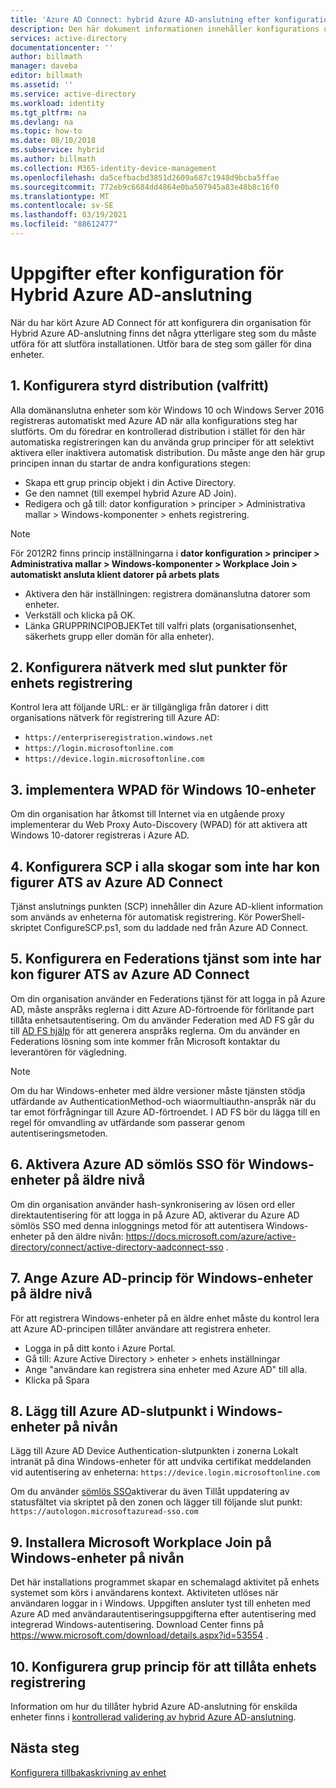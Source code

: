 ```yaml
---
title: 'Azure AD Connect: hybrid Azure AD-anslutning efter konfigurations uppgifter | Microsoft Docs'
description: Den här dokument informationen innehåller konfigurations uppgifter som krävs för att slutföra hybrid Azure AD-anslutningen
services: active-directory
documentationcenter: ''
author: billmath
manager: daveba
editor: billmath
ms.assetid: ''
ms.service: active-directory
ms.workload: identity
ms.tgt_pltfrm: na
ms.devlang: na
ms.topic: how-to
ms.date: 08/10/2018
ms.subservice: hybrid
ms.author: billmath
ms.collection: M365-identity-device-management
ms.openlocfilehash: da5cefbacbd3851d2609a687c1948d9bcba5ffae
ms.sourcegitcommit: 772eb9c6684dd4864e0ba507945a83e48b8c16f0
ms.translationtype: MT
ms.contentlocale: sv-SE
ms.lasthandoff: 03/19/2021
ms.locfileid: "88612477"
---
```

# <a name="post-configuration-tasks-for-hybrid-azure-ad-join"></a>Uppgifter efter konfiguration för Hybrid Azure AD-anslutning

När du har kört Azure AD Connect för att konfigurera din organisation för Hybrid Azure AD-anslutning finns det några ytterligare steg som du måste utföra för att slutföra installationen.  Utför bara de steg som gäller för dina enheter.

## <a name="1-configure-controlled-rollout-optional"></a>1. Konfigurera styrd distribution (valfritt)
Alla domänanslutna enheter som kör Windows 10 och Windows Server 2016 registreras automatiskt med Azure AD när alla konfigurations steg har slutförts. Om du föredrar en kontrollerad distribution i stället för den här automatiska registreringen kan du använda grup principer för att selektivt aktivera eller inaktivera automatisk distribution.  Du måste ange den här grup principen innan du startar de andra konfigurations stegen:
* Skapa ett grup princip objekt i din Active Directory.
* Ge den namnet (till exempel hybrid Azure AD Join).
* Redigera och gå till: dator konfiguration > principer > Administrativa mallar > Windows-komponenter > enhets registrering.

>[!NOTE]
>För 2012R2 finns princip inställningarna i **dator konfiguration > principer > Administrativa mallar > Windows-komponenter > Workplace Join > automatiskt ansluta klient datorer på arbets plats**

* Aktivera den här inställningen: registrera domänanslutna datorer som enheter.
* Verkställ och klicka på OK.
* Länka GRUPPRINCIPOBJEKTet till valfri plats (organisationsenhet, säkerhets grupp eller domän för alla enheter).

## <a name="2-configure-network-with-device-registration-endpoints"></a>2. Konfigurera nätverk med slut punkter för enhets registrering
Kontrol lera att följande URL: er är tillgängliga från datorer i ditt organisations nätverk för registrering till Azure AD:

* `https://enterpriseregistration.windows.net`
* `https://login.microsoftonline.com`
* `https://device.login.microsoftonline.com` 

## <a name="3-implement-wpad-for-windows-10-devices"></a>3. implementera WPAD för Windows 10-enheter
Om din organisation har åtkomst till Internet via en utgående proxy implementerar du Web Proxy Auto-Discovery (WPAD) för att aktivera att Windows 10-datorer registreras i Azure AD.

## <a name="4-configure-the-scp-in-any-forests-that-were-not-configured-by-azure-ad-connect"></a>4. Konfigurera SCP i alla skogar som inte har kon figurer ATS av Azure AD Connect 

Tjänst anslutnings punkten (SCP) innehåller din Azure AD-klient information som används av enheterna för automatisk registrering.  Kör PowerShell-skriptet ConfigureSCP.ps1, som du laddade ned från Azure AD Connect.

## <a name="5-configure-any-federation-service-that-was-not-configured-by-azure-ad-connect"></a>5. Konfigurera en Federations tjänst som inte har kon figurer ATS av Azure AD Connect

Om din organisation använder en Federations tjänst för att logga in på Azure AD, måste anspråks reglerna i ditt Azure AD-förtroende för förlitande part tillåta enhetsautentisering. Om du använder Federation med AD FS går du till [AD FS hjälp](https://aka.ms/aadrptclaimrules) för att generera anspråks reglerna. Om du använder en Federations lösning som inte kommer från Microsoft kontaktar du leverantören för vägledning.  

>[!NOTE]
>Om du har Windows-enheter med äldre versioner måste tjänsten stödja utfärdande av AuthenticationMethod-och wiaormultiauthn-anspråk när du tar emot förfrågningar till Azure AD-förtroendet. I AD FS bör du lägga till en regel för omvandling av utfärdande som passerar genom autentiseringsmetoden.

## <a name="6-enable-azure-ad-seamless-sso-for-windows-down-level-devices"></a>6. Aktivera Azure AD sömlös SSO för Windows-enheter på äldre nivå

Om din organisation använder hash-synkronisering av lösen ord eller direktautentisering för att logga in på Azure AD, aktiverar du Azure AD sömlös SSO med denna inloggnings metod för att autentisera Windows-enheter på den äldre nivån:  https://docs.microsoft.com/azure/active-directory/connect/active-directory-aadconnect-sso . 

## <a name="7-set-azure-ad-policy-for-windows-down-level-devices"></a>7. Ange Azure AD-princip för Windows-enheter på äldre nivå

För att registrera Windows-enheter på en äldre enhet måste du kontrol lera att Azure AD-principen tillåter användare att registrera enheter. 

* Logga in på ditt konto i Azure Portal.
* Gå till: Azure Active Directory > enheter > enhets inställningar
* Ange "användare kan registrera sina enheter med Azure AD" till alla.
* Klicka på Spara

## <a name="8-add-azure-ad-endpoint-to-windows-down-level-devices"></a>8. Lägg till Azure AD-slutpunkt i Windows-enheter på nivån

Lägg till Azure AD Device Authentication-slutpunkten i zonerna Lokalt intranät på dina Windows-enheter för att undvika certifikat meddelanden vid autentisering av enheterna: `https://device.login.microsoftonline.com` 

Om du använder [sömlös SSO](how-to-connect-sso.md)aktiverar du även Tillåt uppdatering av statusfältet via skriptet på den zonen och lägger till följande slut punkt: `https://autologon.microsoftazuread-sso.com` 

## <a name="9-install-microsoft-workplace-join-on-windows-down-level-devices"></a>9. Installera Microsoft Workplace Join på Windows-enheter på nivån

Det här installations programmet skapar en schemalagd aktivitet på enhets systemet som körs i användarens kontext. Aktiviteten utlöses när användaren loggar in i Windows. Uppgiften ansluter tyst till enheten med Azure AD med användarautentiseringsuppgifterna efter autentisering med integrerad Windows-autentisering. Download Center finns på https://www.microsoft.com/download/details.aspx?id=53554 . 

## <a name="10-configure-group-policy-to-allow-device-registration"></a>10. Konfigurera grup princip för att tillåta enhets registrering

Information om hur du tillåter hybrid Azure AD-anslutning för enskilda enheter finns i [kontrollerad validering av hybrid Azure AD-anslutning](../devices/hybrid-azuread-join-control.md).

## <a name="next-steps"></a>Nästa steg
[Konfigurera tillbakaskrivning av enhet](how-to-connect-device-writeback.md)
